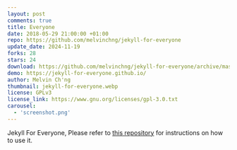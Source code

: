 ```yaml
---
layout: post
comments: true
title: Everyone
date: 2018-05-29 21:00:00 +01:00
repo: https://github.com/melvinchng/jekyll-for-everyone
update_date: 2024-11-19
forks: 28
stars: 24
download: https://github.com/melvinchng/jekyll-for-everyone/archive/master.zip
demo: https://jekyll-for-everyone.github.io/
author: Melvin Ch'ng
thumbnail: jekyll-for-everyone.webp
license: GPLv3
license_link: https://www.gnu.org/licenses/gpl-3.0.txt
carousel:
  - 'screenshot.png'
---
```


Jekyll For Everyone, Please refer to [this repository](https://github.com/melvinchng/jekyll-for-everyone) for instructions on how to use it.
